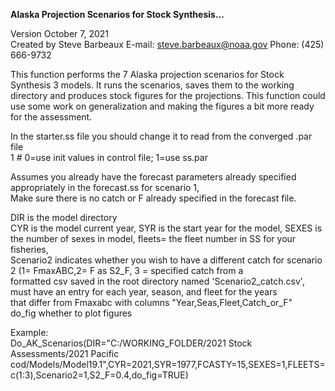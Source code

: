  <B>Alaska Projection Scenarios for Stock Synthesis...</B>  
 
 Version October 7, 2021  
 Created by Steve Barbeaux E-mail: steve.barbeaux@noaa.gov  Phone: ‪(425) 666-9732‬  
 
 This function performs the 7 Alaska projection scenarios for Stock Synthesis 3 models. It runs the scenarios, saves them to the working directory and produces stock figures for the projections. This function could use some work on generalization and making the figures a bit more ready for the assessment. 
 

 In the starter.ss file you should change it to read from the converged .par file   
   1 # 0=use init values in control file; 1=use ss.par  
 
 Assumes you already have the forecast parameters already specified appropriately in the forecast.ss for scenario 1,   
 Make sure there is no catch or F already specified in the forecast file.  

 DIR is the model directory  
 CYR is the model current year, SYR is the start year for the model, SEXES is the number of sexes in model, fleets= the fleet number in SS for your fisheries,  
 Scenario2 indicates whether you wish to have a different catch for scenario 2 (1= FmaxABC,2= F as S2_F, 3 = specified catch from a   
 formatted csv saved in the root directory named 'Scenario2_catch.csv', must have an entry for each year, season, and fleet for the years   
 that differ from Fmaxabc with columns "Year,Seas,Fleet,Catch_or_F"  
 do_fig whether to plot figures  
 
 Example:  
 Do_AK_Scenarios(DIR="C:/WORKING_FOLDER/2021 Stock Assessments/2021 Pacific cod/Models/Model19.1",CYR=2021,SYR=1977,FCASTY=15,SEXES=1,FLEETS=c(1:3),Scenario2=1,S2_F=0.4,do_fig=TRUE)
 
